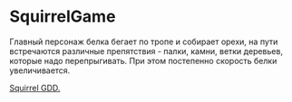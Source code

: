 # SquirrelGame

Главный персонаж белка бегает по тропе и собирает орехи, на пути встречаются
различные препятствия - палки, камни, ветки деревьев, которые надо перепрыгивать. При этом
постепенно скорость белки увеличивается.

[Squirrel GDD.](https://docs.google.com/document/d/11JVrGg_xTzeVUvDE1rT7UUIKzsQ7ykkK2r0QHNvOL64/edit#heading=h.mkb8dirg5ncy)
